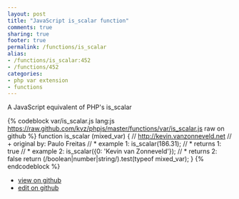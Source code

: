 ```yaml
---
layout: post
title: "JavaScript is_scalar function"
comments: true
sharing: true
footer: true
permalink: /functions/is_scalar
alias:
- /functions/is_scalar:452
- /functions/452
categories:
- php var extension
- functions
---
```

A JavaScript equivalent of PHP's is_scalar

<!-- more -->

{% codeblock var/is_scalar.js lang:js https://raw.github.com/kvz/phpjs/master/functions/var/is_scalar.js raw on github %}
function is_scalar (mixed_var) {
    // http://kevin.vanzonneveld.net
    // +   original by: Paulo Freitas
    // *     example 1: is_scalar(186.31);
    // *     returns 1: true
    // *     example 2: is_scalar({0: 'Kevin van Zonneveld'});
    // *     returns 2: false
    return (/boolean|number|string/).test(typeof mixed_var);
}
{% endcodeblock %}

 - [view on github](https://github.com/kvz/phpjs/blob/master/functions/var/is_scalar.js)
 - [edit on github](https://github.com/kvz/phpjs/edit/master/functions/var/is_scalar.js)

